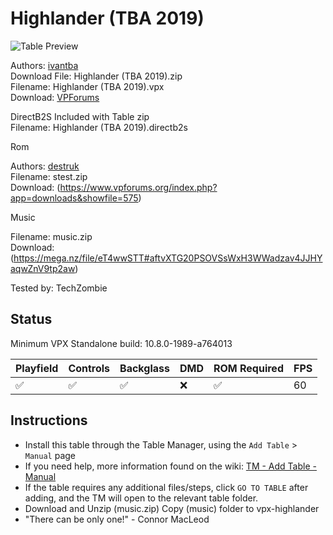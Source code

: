 ﻿# Highlander (TBA 2019)

![Table Preview](../../images/vpx-highlander.png)

Authors: [ivantba](https://www.vpforums.org/index.php?showuser=123858)  
Download File: Highlander (TBA 2019).zip  
Filename: Highlander (TBA 2019).vpx  
Download: [VPForums](https://www.vpforums.org/index.php?app=downloads&showfile=15050)

DirectB2S Included with Table zip  
Filename: Highlander (TBA 2019).directb2s

Rom

Authors: [destruk](https://www.vpforums.org/index.php?showuser=5)  
Filename: stest.zip  
Download: (https://www.vpforums.org/index.php?app=downloads&showfile=575)

Music

Filename: music.zip  
Download: (https://mega.nz/file/eT4wwSTT#aftvXTG20PSOVSsWxH3WWadzav4JJHYaqwZnV9tp2aw)


Tested by: TechZombie

## Status 

Minimum VPX Standalone build: 10.8.0-1989-a764013

| Playfield | Controls | Backglass | DMD | ROM Required | FPS | 
|-----------|----------|-----------|-----|--------------|-----|
| :white_check_mark: | :white_check_mark: | :white_check_mark: | :x: | :white_check_mark: | 60 |

## Instructions

- Install this table through the Table Manager, using the `Add Table` > `Manual` page
- If you need help, more information found on the wiki: [TM - Add Table - Manual](https://github.com/LegendsUnchained/vpx-standalone-alp4k/wiki/%5B04%5D-%F0%9F%A7%A1-TM-%E2%80%90-Other-Features#add-table---manual)
- If the table requires any additional files/steps, click `GO TO TABLE` after adding, and the TM will open to the relevant table folder.
- Download and Unzip (music.zip) Copy (music) folder to vpx-highlander
- "There can be only one!" - Connor MacLeod

